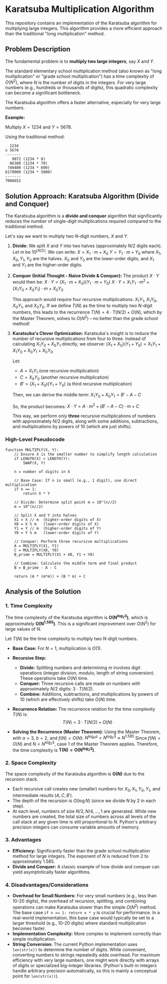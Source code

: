 # Karatsuba Multiplication Algorithm

This repository contains an implementation of the Karatsuba algorithm for multiplying large integers. This algorithm provides a more efficient approach than the traditional "long multiplication" method.

## Problem Description

The fundamental problem is to **multiply two large integers**, say $X$ and $Y$.

The standard elementary school multiplication method (also known as "long multiplication" or "grade school multiplication") has a time complexity of $O(N^2)$, where $N$ is the number of digits in the integers. For very large numbers (e.g., hundreds or thousands of digits), this quadratic complexity can become a significant bottleneck.

The Karatsuba algorithm offers a faster alternative, especially for very large numbers.

**Example:**

Multiply $X = 1234$ and $Y = 5678$.

Using the traditional method:
```
  1234
x 5678
-------
   9872 (1234 * 8)
  86380 (1234 * 70)
 740400 (1234 * 600)
6170000 (1234 * 5000)
-------
7006652
```

## Solution Approach: Karatsuba Algorithm (Divide and Conquer)

The Karatsuba algorithm is a **divide and conquer** algorithm that significantly reduces the number of single-digit multiplications required compared to the traditional method.

Let's say we want to multiply two $N$-digit numbers, $X$ and $Y$.

1.  **Divide:**
    We split $X$ and $Y$ into two halves (approximately $N/2$ digits each).
    Let $m$ be $10^{\lfloor N/2 \rfloor}$.
    We can write:
    $X = X_1 \cdot m + X_0$
    $Y = Y_1 \cdot m + Y_0$
    where $X_1, X_0, Y_1, Y_0$ are the halves. $X_0$ and $Y_0$ are the lower-order digits, and $X_1$ and $Y_1$ are the higher-order digits.

2.  **Conquer (Initial Thought - Naive Divide & Conquer):**
    The product $X \cdot Y$ would then be:
    $X \cdot Y = (X_1 \cdot m + X_0)(Y_1 \cdot m + Y_0)$
    $X \cdot Y = X_1 Y_1 \cdot m^2 + (X_1 Y_0 + X_0 Y_1) \cdot m + X_0 Y_0$

    This approach would require four recursive multiplications: $X_1 Y_1$, $X_1 Y_0$, $X_0 Y_1$, and $X_0 Y_0$. If we define $T(N)$ as the time to multiply two $N$-digit numbers, this leads to the recurrence $T(N) = 4 \cdot T(N/2) + O(N)$, which by the Master Theorem, solves to $O(N^2)$ – no better than the grade school method!

3.  **Karatsuba's Clever Optimization:**
    Karatsuba's insight is to reduce the number of recursive multiplications from four to three. Instead of calculating $X_1 Y_0 + X_0 Y_1$ directly, we observe:
    $(X_1 + X_0)(Y_1 + Y_0) = X_1 Y_1 + X_1 Y_0 + X_0 Y_1 + X_0 Y_0$

    Let:
    * $A = X_1 Y_1$ (one recursive multiplication)
    * $C = X_0 Y_0$ (another recursive multiplication)
    * $B' = (X_1 + X_0)(Y_1 + Y_0)$ (a third recursive multiplication)

    Then, we can derive the middle term:
    $X_1 Y_0 + X_0 Y_1 = B' - A - C$

    So, the product becomes:
    $X \cdot Y = A \cdot m^2 + (B' - A - C) \cdot m + C$

    This way, we perform only **three** recursive multiplications of numbers with approximately $N/2$ digits, along with some additions, subtractions, and multiplications by powers of 10 (which are just shifts).

### High-Level Pseudocode

```
function MULTIPLY(X, Y):
    // Ensure X is the smaller number to simplify length calculation
    if LENGTH(X) > LENGTH(Y):
        SWAP(X, Y)

    n = number of digits in X

    // Base Case: If n is small (e.g., 1 digit), use direct multiplication
    if n == 1:
        return X * Y

    // Divide: Determine split point m = 10^(n//2)
    m = 10^(n//2)

    // Split X and Y into halves
    X1 = X // m  (higher-order digits of X)
    X0 = X % m   (lower-order digits of X)
    Y1 = Y // m  (higher-order digits of Y)
    Y0 = Y % m   (lower-order digits of Y)

    // Conquer: Perform three recursive multiplications
    A = MULTIPLY(X1, Y1)
    C = MULTIPLY(X0, Y0)
    B_prime = MULTIPLY(X1 + X0, Y1 + Y0)

    // Combine: Calculate the middle term and final product
    B = B_prime - A - C

    return (A * (m*m)) + (B * m) + C
```

## Analysis of the Solution

### 1. Time Complexity

The time complexity of the Karatsuba algorithm is $\mathbf{O(N^{\log_2 3})}$, which is approximately $\mathbf{O(N^{1.585})}$. This is a significant improvement over $O(N^2)$ for large values of $N$.

Let $T(N)$ be the time complexity to multiply two $N$-digit numbers.

* **Base Case:** For $N=1$, multiplication is $O(1)$.
* **Recursive Step:**
    * **Divide:** Splitting numbers and determining $m$ involves digit operations (integer division, modulo, length of string conversion). These operations take $O(N)$ time.
    * **Conquer:** Three recursive calls are made on numbers with approximately $N/2$ digits: $3 \cdot T(N/2)$.
    * **Combine:** Additions, subtractions, and multiplications by powers of 10 (which are effectively shifts) take $O(N)$ time.

* **Recurrence Relation:**
    The recurrence relation for the time complexity $T(N)$ is:
    $$T(N) = 3 \cdot T(N/2) + O(N)$$

* **Solving the Recurrence (Master Theorem):**
    Using the Master Theorem, with $a=3$, $b=2$, and $f(N)=O(N)$:
    $N^{\log_b a} = N^{\log_2 3} \approx N^{1.585}$
    Since $f(N) = O(N)$ and $N < N^{\log_2 3}$, case 1 of the Master Theorem applies.
    Therefore, the time complexity is $\mathbf{T(N) = O(N^{\log_2 3})}$.

### 2. Space Complexity

The space complexity of the Karatsuba algorithm is $\mathbf{O(N)}$ due to the recursion stack.

* Each recursive call creates new (smaller) numbers for $X_0, X_1, Y_0, Y_1$, and intermediate results ($A, C, B'$).
* The depth of the recursion is $O(\log N)$ (since we divide $N$ by 2 in each step).
* At each level, numbers of size $N/2, N/4, \dots, 1$ are generated. While new numbers are created, the total size of numbers across all levels of the call stack at any given time is still proportional to $N$. Python's arbitrary precision integers can consume variable amounts of memory.

### 3. Advantages

* **Efficiency:** Significantly faster than the grade school multiplication method for large integers. The exponent of $N$ is reduced from $2$ to approximately $1.585$.
* **Divide and Conquer:** A classic example of how divide and conquer can yield asymptotically faster algorithms.

### 4. Disadvantages/Considerations

* **Overhead for Small Numbers:** For very small numbers (e.g., less than 10-20 digits), the overhead of recursion, splitting, and combining operations can make Karatsuba slower than the simple $O(N^2)$ method. The base case `if n == 1: return x * y` is crucial for performance. In a real-world implementation, this base case would typically be set to a larger threshold (e.g., 10-20 digits) where standard multiplication becomes faster.
* **Implementation Complexity:** More complex to implement correctly than simple multiplication.
* **String Conversion:** The current Python implementation uses `len(str(x))` to determine the number of digits. While convenient, converting numbers to strings repeatedly adds overhead. For maximum efficiency with very large numbers, one might work directly with arrays of digits or specialized big-integer libraries. (Python's built-in integers handle arbitrary precision automatically, so this is mainly a conceptual point for `len(str(x))`).

